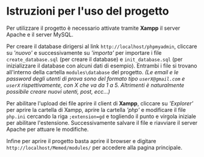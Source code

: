 # Istruzioni per l'uso del progetto

Per utilizzare il progetto è necessario attivate tramite **Xampp** il server Apache e il server MySQL.

Per creare il database dirigersi al link `http://localhost/phpmyadmin`, cliccare su *'nuovo'* e successivamente su *'importa'* per importare i file `create_database.sql` (per creare il database) e `init_database.sql` (per inizializzare il database con alcuni dati di esempio). Entrambi i file si trovano all'interno della cartella `modules\database` del progetto.
*(Le email e le password degli utenti di prova sono del formato tipo `userX@gmail.com` e `userX` rispettivamente, con X che va da 1 a 5. Altrimenti è naturalmente possibile creare nuovi utenti, post, ecc...)*

Per abilitare l'upload dei file aprire il client di **Xampp**, cliccare su *'Explorer'* per aprire la cartella di Xampp, aprire la cartella *'php'* e modificare il file `php.ini` cercando la riga `;extension=gd` e togliendo il punto e virgola iniziale per abilitare l'estensione. Successivamente salvare il file e riavviare il server Apache per attuare le modifiche.

Infine per aprire il progetto basta aprire il browser e digitare `http://localhost/Memed/modules/` per accedere alla pagina principale.
